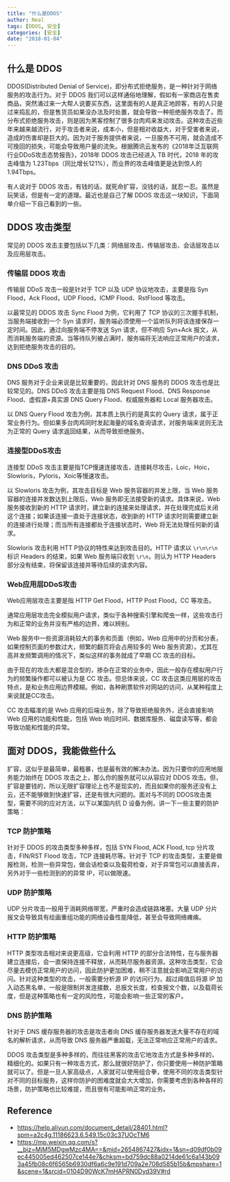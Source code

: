 ```yaml
---
title: "什么是DDOS"
author: Neal
tags: [DDOS, 安全]
categories: [安全]
date: "2018-01-04"
---
```


## 什么是 DDOS

DDOS(Distributed Denial of Service)，即分布式拒绝服务，是一种针对于网络服务的攻击行为。对于 DDOS 我们可以这样通俗地理解，假如有一家商店在售卖商品，突然涌过来一大帮人说要买东西，这里面有的人是真正地顾客，有的人只是过来捣乱的，但是售货员如果没办法及时处置，就会导致一种拒绝服务攻击了。而分布式拒绝服务攻击，则是因为黑客控制了很多台肉鸡来发动攻击。这种攻击近些年来越来越流行，对于攻击者来说，成本小，但是相对收益大，对于受害者来说，造成的伤害却是巨大的。因为对于服务提供者来说，一旦服务不可用，就会造成不可挽回的损失，可能会导致用户量的流失。根据腾讯云发布的《2018年泛互联网行业DDoS攻击态势报告》，2018年 DDOS 攻击已经进入 TB 时代，2018 年的攻击峰值为 1.23Tbps（同比增长121%），而业界的攻击峰值更是达到惊人的 1.94Tbps。

有人说对于 DDOS 攻击，有钱的话，就死命扩容，没钱的话，就忍一忍。虽然是玩笑话，但是有一定的道理。最近也是自己了解 DDOS 攻击这一块知识，下面简单介绍一下自己看到的一些。

## DDOS 攻击类型

常见的 DDOS 攻击主要包括以下几类：网络层攻击、传输层攻击、会话层攻击以及应用层攻击。

### 传输层 DDOS 攻击

传输层 DDoS 攻击一般是针对于 TCP 以及 UDP 协议地攻击，主要是指 Syn Flood，Ack Flood，UDP Flood，ICMP Flood、RstFlood 等攻击。

以最常见的 DDOS 攻击 Sync Flood 为例，它利用了 TCP 协议的三次握手机制，当服务端接收到一个 Syn 请求时，服务端必须使用一个监听队列将该连接保存一定时间。因此，通过向服务端不停发送 Syn 请求，但不响应 Syn+Ack 报文，从而消耗服务端的资源。当等待队列被占满时，服务端将无法响应正常用户的请求，达到拒绝服务攻击的目的。


### DNS DDoS 攻击

DNS 服务对于企业来说是比较重要的，因此针对 DNS 服务的 DDOS 攻击也是比较常见的。DNS DDoS 攻击主要是指 DNS Request Flood、DNS Response Flood、虚假源+真实源 DNS Query Flood、权威服务器和 Local 服务器攻击。

以 DNS Query Flood 攻击为例，其本质上执行的是真实的 Query 请求，属于正常业务行为。但如果多台肉鸡同时发起海量的域名查询请求，对服务端来说则无法为正常的 Query 请求返回结果，从而导致拒绝服务。

### 连接型DDoS攻击

连接型 DDoS 攻击主要是指TCP慢速连接攻击，连接耗尽攻击，Loic，Hoic，Slowloris，Pyloris，Xoic等慢速攻击。

以 Slowloris 攻击为例，其攻击目标是 Web 服务容器的并发上限，当 Web 服务容器的连接并发数达到上限后，Web 服务即无法接受新的请求。具体来说，Web 服务接收到新的 HTTP 请求时，建立新的连接来处理请求，并在处理完成后关闭这个连接；如果该连接一直处于连接状态，收到新的 HTTP 请求时则需要建立新的连接进行处理；而当所有连接都处于连接状态时，Web 将无法处理任何新的请求。

Slowloris 攻击利用 HTT P协议的特性来达到攻击目的。HTTP 请求以 `\r\n\r\n` 标识 Headers 的结束，如果 Web 服务端只收到 `\r\n`，则认为 HTTP Headers 部分没有结束，将保留该连接并等待后续的请求内容。


### Web应用层DDoS攻击

Web应用层攻击主要是指 HTTP Get Flood，HTTP Post Flood，CC 等攻击。

通常应用层攻击完全模拟用户请求，类似于各种搜索引擎和爬虫一样，这些攻击行为和正常的业务并没有严格的边界，难以辨别。

Web 服务中一些资源消耗较大的事务和页面（例如，Web 应用中的分页和分表，如果控制页面的参数过大，频繁的翻页将会占用较多的 Web 服务资源）。尤其在高并发频繁调用的情况下，类似这样的事务就成了早期 CC 攻击的目标。

由于现在的攻击大都是混合型的，掺杂在正常的业务中，因此一般存在模拟用户行为的频繁操作都可以被认为是 CC 攻击。但总体来说，CC 攻击这类应用层的攻击特点，是和业务应用边界模糊。例如，各种刷票软件对网站的访问，从某种程度上来说就是CC攻击。

CC 攻击瞄准的是 Web 应用的后端业务，除了导致拒绝服务外，还会直接影响 Web 应用的功能和性能，包括 Web 响应时间、数据库服务、磁盘读写等，都会导致功能和性能的异常。

## 面对 DDOS，我能做些什么

扩容，这似乎是最简单，最粗暴，也是最有效的解决办法。因为只要你的应用地服务能力始终在 DDOS 攻击之上，那么你的服务就可以从容应对 DDOS 攻击。但，扩容是要钱的，所以无限扩容理论上也不是现实的，而且如果你的服务还没有上云，还不能够做到快速扩容，还是有很大问题的。面对与不同的 DDOS攻击类型，需要不同的应对方法，以下以某国内抗 D 设备为例，讲一下一些主要的防护策略：

### TCP 防护策略

针对于 DDOS 的攻击类型多种多样，包括 SYN Flood, ACK Flood, tcp 分片攻击，FIN/RST Flood 攻击，TCP 连接耗尽等。针对于 TCP 的攻击类型，主要是做报检测，检测一些异常包，做会话检查以及载荷检查，对于异常包可以直接丢弃，另外对于一些检测到的的异常 IP，可以做限速。

### UDP 防护策略

UDP 分片攻击一般用于消耗网络带宽，严重时会造成链路堵塞。大量 UDP 分片报文会导致具有绘画重组功能的网络设备性能降低，甚至会导致网络瘫痪。


### HTTP 防护策略

HTTP 类型攻击相对来说更高级，它会利用 HTTP 的部分合法特性，在与服务器建立连接后，会一直保持连接不释放，从而耗尽服务器资源。这种攻击类型，它会尽量去模仿正常用户的访问，因此防护更加困难，稍不注意就会影响正常用户的访问。针对这种类型的攻击，一般需要分析源 IP 的访问行为，超过阈值后将源 IP 加入动态黑名单，一般是限制并发连接数，总报文长度，检查报文个数，以及载荷长度，但是这种策略也有一定的风险性，可能会影响一些正常的客户。


### DNS 防护策略

针对于 DNS 缓存服务器的攻击是攻击者向 DNS 缓存服务器发送大量不存在的域名的解析请求，从而导致 DNS 服务器严重超载，无法正常响应正常用户的请求。


DDOS 攻击类型是多种多样的，而往往黑客的攻击它地攻击方式是多种多样的，精细化的。如果只有一种攻击方式，那么就很好防护了，你只要使用一种防护策略就可以了。但是一旦人家高级点，人家就可以使用组合拳，使用不同的攻击类型针对不同的目标服务，这样你防护的困难度就会大大增加，你需要考虑到各种各样的场景，防护策略也比较难提，而且很有可能影响正常的业务。



## Reference 

* https://help.aliyun.com/document_detail/28401.html?spm=a2c4g.11186623.6.549.15c03c37UOcTM6
* https://mp.weixin.qq.com/s?__biz=MjM5MDgwMzc4MA==&mid=2654867427&idx=1&sn=d09df0b09ec445005ed462507ce144e7&chksm=bd759dc88a0214de61c6a143b093a45fb08c6f6565b6930df6a6c9e191d709a2e708d585b15b&mpshare=1&scene=1&srcid=0104D90WcK7mHAPRN0Dyd39V#rd




